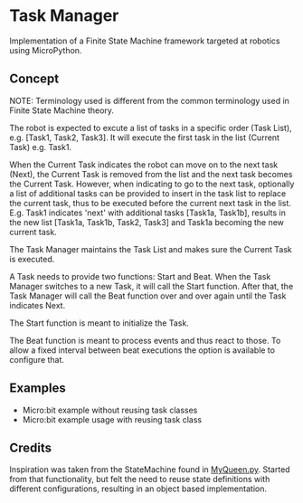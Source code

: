 # Task Manager

Implementation of a Finite State Machine framework targeted at robotics using MicroPython.

## Concept
NOTE: Terminology used is different from the common terminology used in Finite State Machine theory.

The robot is expected to excute a list of tasks in a specific order (Task List), e.g. [Task1, Task2, Task3].
It will execute the first task in the list (Current Task) e.g. Task1.

When the Current Task indicates the robot can move on to the next task (Next), the Current Task is removed from the list and the next task becomes the Current Task.
However, when indicating to go to the next task, optionally a list of additional tasks can be provided to insert in the task list to replace the current task, thus to be executed before the current next task in the list.
E.g. Task1 indicates 'next' with additional tasks [Task1a, Task1b], results in the new list [Task1a, Task1b, Task2, Task3] and Task1a becoming the new current task.

The Task Manager maintains the Task List and makes sure the Current Task is executed.

A Task needs to provide two functions: Start and Beat.
When the Task Manager switches to a new Task, it will call the Start function.
After that, the Task Manager will call the Beat function over and over again until the Task indicates Next.

The Start function is meant to initialize the Task.

The Beat function is meant to process events and thus react to those.
To allow a fixed interval between beat executions the option is available to configure that.

## Examples
* Micro:bit example without reusing task classes
* Micro:bit example usage with reusing task class


## Credits
Inspiration was taken from the StateMachine found in [MyQueen.py](https://github.com/HccPythonRobotics/MaqueenPlus/blob/4b6518f61194a610a1954bdfced58ab0563d8c3c/Workshop2/MyQueen.py).
Started from that functionality, but felt the need to reuse state definitions with different configurations, resulting in an object based implementation. 
